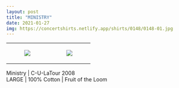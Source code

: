 ```yaml
---
layout: post
title: "MINISTRY"
date: 2021-01-27
img: https://concertshirts.netlify.app/shirts/0148/0148-01.jpg
---
```




<table style="width:100%;"><tr><td style="vertical-align:top;">
      <figure class="tmblr-full" data-orig-height="2048" data-orig-width="1365" data-orig-src="https://concertshirts.netlify.app/shirts/0148/0148-01.jpg"><img src="https://64.media.tumblr.com/165794a9b1018e321e6ac8a51381ffa5/ccfac08b6408a026-05/s540x810/b676ec20c3c28224b8453dd03291ce9dbe293da0.jpg" data-orig-height="2048" data-orig-width="1365" data-orig-src="https://concertshirts.netlify.app/shirts/0148/0148-01.jpg"/></figure></td>
    <td style="vertical-align:top;">
      <figure class="tmblr-full" data-orig-height="2048" data-orig-width="1365" data-orig-src="https://concertshirts.netlify.app/shirts/0148/0148-02.jpg"><img src="https://64.media.tumblr.com/5d77ba1722e636847ca72055572d4788/ccfac08b6408a026-8e/s540x810/c2f972972dda3ef1068b5fd3455d64c8cf275dc5.jpg" data-orig-height="2048" data-orig-width="1365" data-orig-src="https://concertshirts.netlify.app/shirts/0148/0148-02.jpg"/></figure></td>
  </tr></table><p>
  Ministry | C-U-LaTour 2008<br/>LARGE | 100% Cotton | Fruit of the Loom
</p>
